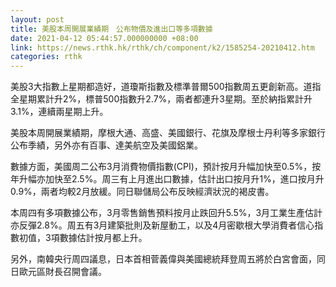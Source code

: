 ```yaml
---
layout: post
title: 美股本周開展業績期　公布物價及進出口等多項數據
date: 2021-04-12 05:44:57.000000000 +08:00
link: https://news.rthk.hk/rthk/ch/component/k2/1585254-20210412.htm
categories: rthk
---
```


美股3大指數上星期都造好，道瓊斯指數及標準普爾500指數周五更創新高。道指全星期累計升2%，標普500指數升2.7%，兩者都連升3星期。至於納指累計升3.1%，連續兩星期上升。

美股本周開展業績期，摩根大通、高盛、美國銀行、花旗及摩根士丹利等多家銀行公布季績，另外亦有百事、達美航空及美國鋁業。

數據方面，美國周二公布3月消費物價指數(CPI)，預計按月升幅加快至0.5%，按年升幅亦加快至2.5%。周三有上月進出口數據，估計出口按月升1%，進口按月升0.9%，兩者均較2月放緩。同日聯儲局公布反映經濟狀況的褐皮書。

本周四有多項數據公布，3月零售銷售預料按月止跌回升5.5%，3月工業生產估計亦反彈2.8%。周五有3月建築批則及新屋動工，以及4月密歇根大學消費者信心指數初值，3項數據估計按月都上升。

另外，南韓央行周四議息，日本首相菅義偉與美國總統拜登周五將於白宮會面，同日歐元區財長召開會議。
